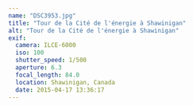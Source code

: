 ```yaml
---
name: "DSC3953.jpg"
title: "Tour de la Cité de l'énergie à Shawinigan"
alt: "Tour de la Cité de l'énergie à Shawinigan"
exif:
  camera: ILCE-6000
  iso: 100
  shutter_speed: 1/500
  aperture: 6.3
  focal_length: 84.0
  location: Shawinigan, Canada
  date: 2015-04-17 13:36:17
---
```

